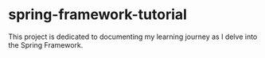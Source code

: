 # spring-framework-tutorial
This project is dedicated to documenting my learning journey as I delve into the Spring Framework.
